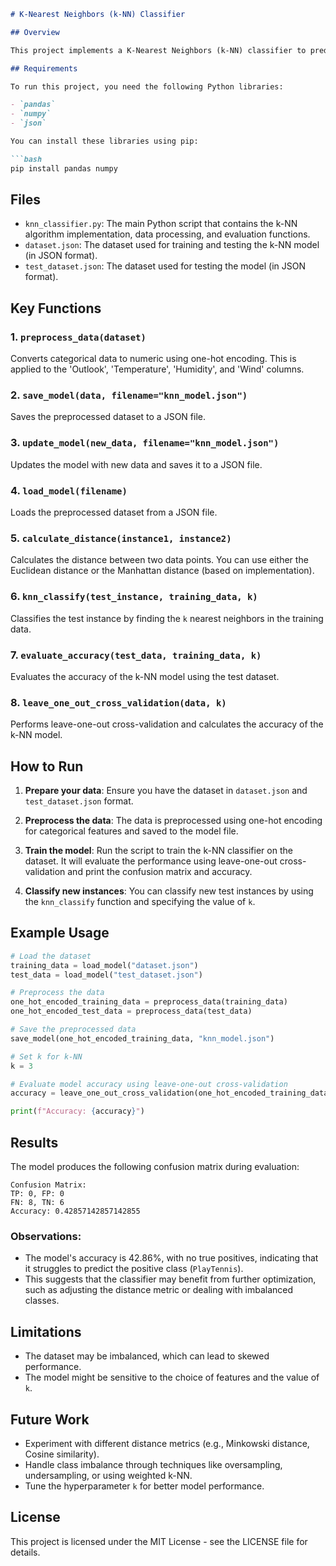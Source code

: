 ```markdown
# K-Nearest Neighbors (k-NN) Classifier

## Overview

This project implements a K-Nearest Neighbors (k-NN) classifier to predict whether tennis will be played based on weather conditions. The dataset includes features such as Outlook, Temperature, Humidity, and Wind, with the target variable being `PlayTennis`. The classifier is implemented with both Euclidean and Manhattan distance metrics, and it evaluates the performance using a leave-one-out cross-validation approach.

## Requirements

To run this project, you need the following Python libraries:

- `pandas`
- `numpy`
- `json`

You can install these libraries using pip:

```bash
pip install pandas numpy
```

## Files

- `knn_classifier.py`: The main Python script that contains the k-NN algorithm implementation, data processing, and evaluation functions.
- `dataset.json`: The dataset used for training and testing the k-NN model (in JSON format).
- `test_dataset.json`: The dataset used for testing the model (in JSON format).

## Key Functions

### 1. `preprocess_data(dataset)`
Converts categorical data to numeric using one-hot encoding. This is applied to the 'Outlook', 'Temperature', 'Humidity', and 'Wind' columns.

### 2. `save_model(data, filename="knn_model.json")`
Saves the preprocessed dataset to a JSON file.

### 3. `update_model(new_data, filename="knn_model.json")`
Updates the model with new data and saves it to a JSON file.

### 4. `load_model(filename)`
Loads the preprocessed dataset from a JSON file.

### 5. `calculate_distance(instance1, instance2)`
Calculates the distance between two data points. You can use either the Euclidean distance or the Manhattan distance (based on implementation).

### 6. `knn_classify(test_instance, training_data, k)`
Classifies the test instance by finding the `k` nearest neighbors in the training data.

### 7. `evaluate_accuracy(test_data, training_data, k)`
Evaluates the accuracy of the k-NN model using the test dataset.

### 8. `leave_one_out_cross_validation(data, k)`
Performs leave-one-out cross-validation and calculates the accuracy of the k-NN model.

## How to Run

1. **Prepare your data**: Ensure you have the dataset in `dataset.json` and `test_dataset.json` format.

2. **Preprocess the data**: The data is preprocessed using one-hot encoding for categorical features and saved to the model file.

3. **Train the model**: Run the script to train the k-NN classifier on the dataset. It will evaluate the performance using leave-one-out cross-validation and print the confusion matrix and accuracy.

4. **Classify new instances**: You can classify new test instances by using the `knn_classify` function and specifying the value of `k`.

## Example Usage

```python
# Load the dataset
training_data = load_model("dataset.json")
test_data = load_model("test_dataset.json")

# Preprocess the data
one_hot_encoded_training_data = preprocess_data(training_data)
one_hot_encoded_test_data = preprocess_data(test_data)

# Save the preprocessed data
save_model(one_hot_encoded_training_data, "knn_model.json")

# Set k for k-NN
k = 3

# Evaluate model accuracy using leave-one-out cross-validation
accuracy = leave_one_out_cross_validation(one_hot_encoded_training_data, k)

print(f"Accuracy: {accuracy}")
```

## Results

The model produces the following confusion matrix during evaluation:

```
Confusion Matrix:
TP: 0, FP: 0
FN: 8, TN: 6
Accuracy: 0.42857142857142855
```

### Observations:
- The model's accuracy is 42.86%, with no true positives, indicating that it struggles to predict the positive class (`PlayTennis`).
- This suggests that the classifier may benefit from further optimization, such as adjusting the distance metric or dealing with imbalanced classes.

## Limitations

- The dataset may be imbalanced, which can lead to skewed performance.
- The model might be sensitive to the choice of features and the value of `k`.

## Future Work

- Experiment with different distance metrics (e.g., Minkowski distance, Cosine similarity).
- Handle class imbalance through techniques like oversampling, undersampling, or using weighted k-NN.
- Tune the hyperparameter `k` for better model performance.

## License

This project is licensed under the MIT License - see the LICENSE file for details.
```
